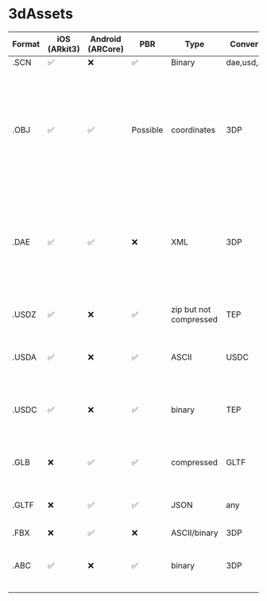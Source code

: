 # 3dAssets

| Format | iOS (ARkit3) |  Android (ARCore) | PBR |  Type | Convert from | Convert to | Editor | Comment
| ------ | ------ |  ------ | ------ | ------ | ------ | ------ | ------ | ------ |
| .SCN | :white_check_mark: | :x: | :white_check_mark: | Binary | dae,usd,abc,obj | non | Xcode | Xcode.3D+textures  
| .OBJ | :white_check_mark: | :white_check_mark: | Possible | coordinates | 3DP | scn | any | can direct import/export from some 3D programs. 3D with seperate texture folder. manually apply / editing MTL file  to read PBR information is possible but this format do not support animation. 
| .DAE | :white_check_mark: | :white_check_mark: | :x: | XML | 3DP | scn | any | can direct import/export from some 3DP = 3D programs. 3D with seperate texture folder. manually apply all links in scenekit and scenekit will forced to save as scn file |  
| .USDZ | :white_check_mark: | :x: | :white_check_mark: | zip but not compressed | TEP | Xcode  | N/A | direct export by a TEP texture editing program only atm. 3D+textures 
| .USDA | :white_check_mark: | :x: | :white_check_mark: | ASCII| USDC | USDZ/C | Xcode | intermediate file convert from USDC. 3D+textures 
| .USDC | :white_check_mark: | :x: | :white_check_mark: | binary | TEP | USDA/Z| N/A | directly exported along with usdz file from source TEP texture editing program only atm. 3D+textures |
| .GLB | :x: | :white_check_mark: | :white_check_mark: | compressed | GLTF | N/A |N/A | can direct output from some 3D programs. 3D+textures |
| .GLTF | :x: | :white_check_mark: | :white_check_mark: | JSON  | any | USDZ/A only |any |  can direct output from any 3D programs. 3D+textures |
| .FBX | :x: | :white_check_mark: | :x: | ASCII/binary  | 3DP| N/A |  N/A | N/A | 3DP = 3D program
| .ABC | :white_check_mark: | :x:  | :white_check_mark: | binary | 3DP | N/A| N/A | too big of file size, suitable for animation but not for 3D mesh static assets atm